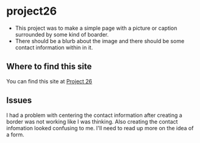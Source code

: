 # project26
- This project was to make a simple page with a picture or caption surrounded by some kind of boarder.
- There should be a blurb about the image and there should be some contact information within in it.

## Where to find this site

You can find this site at [Project 26](https://flimits.github.io/project26/)

## Issues

I had a problem with centering the contact information after creating a border was not working like I 
was thinking. Also creating the contact infomation looked confusing to me. I'll need to read up more on the idea of a form.